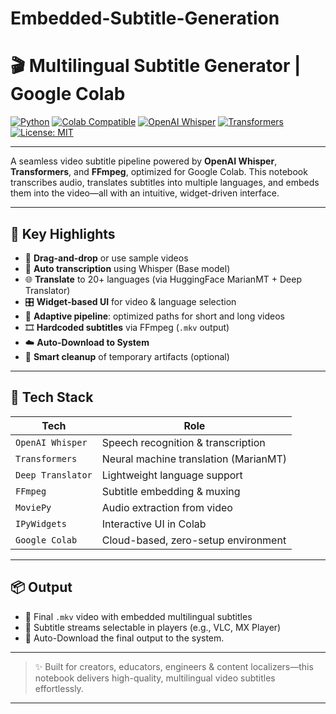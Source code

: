 # Embedded-Subtitle-Generation

# 🎬 Multilingual Subtitle Generator | Google Colab

[![Python](https://img.shields.io/badge/Python-3.9%2B-blue.svg)](https://www.python.org/)
[![Colab Compatible](https://img.shields.io/badge/Run%20in-Google%20Colab-orange?logo=googlecolab)](https://colab.research.google.com/)
[![OpenAI Whisper](https://img.shields.io/badge/OpenAI-Whisper-8A2BE2?logo=openai)](https://github.com/openai/whisper)
[![Transformers](https://img.shields.io/badge/HuggingFace-Transformers-yellow?logo=huggingface)](https://huggingface.co/docs/transformers)
[![License: MIT](https://img.shields.io/badge/License-MIT-green.svg)](LICENSE)

---

A seamless video subtitle pipeline powered by **OpenAI Whisper**, **Transformers**, and **FFmpeg**, optimized for Google Colab. This notebook transcribes audio, translates subtitles into multiple languages, and embeds them into the video—all with an intuitive, widget-driven interface.

---

## 🌟 Key Highlights

- 📁 **Drag-and-drop** or use sample videos  
- 🧠 **Auto transcription** using Whisper (Base model)  
- 🌐 **Translate** to 20+ languages (via HuggingFace MarianMT + Deep Translator)  
- 🎛️ **Widget-based UI** for video & language selection  
- 🎯 **Adaptive pipeline**: optimized paths for short and long videos  
- 🎞️ **Hardcoded subtitles** via FFmpeg (`.mkv` output)  
- ☁️ **Auto-Download to System**  
- 🧹 **Smart cleanup** of temporary artifacts (optional)  

---

## 🚀 Tech Stack

| Tech               | Role                                  |
|--------------------|----------------------------------------|
| `OpenAI Whisper`   | Speech recognition & transcription     |
| `Transformers`     | Neural machine translation (MarianMT) |
| `Deep Translator`  | Lightweight language support           |
| `FFmpeg`           | Subtitle embedding & muxing           |
| `MoviePy`          | Audio extraction from video            |
| `IPyWidgets`       | Interactive UI in Colab                |
| `Google Colab`     | Cloud-based, zero-setup environment    |

---

## 📦 Output

- 🎥 Final `.mkv` video with embedded multilingual subtitles  
- 💬 Subtitle streams selectable in players (e.g., VLC, MX Player)  
- 🔗 Auto-Download the final output to the system.

---

> ✨ Built for creators, educators, engineers & content localizers—this notebook delivers high-quality, multilingual video subtitles effortlessly.

---
